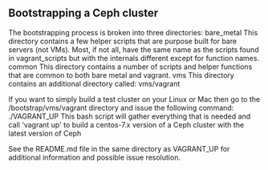 ## Bootstrapping a Ceph cluster

The bootstrapping process is broken into three directories:
bare_metal
This directory contains a few helper scripts that are purpose built for bare servers (not VMs). Most, if not all, have the same name as the scripts found in vagrant_scripts but with the internals different except for function names.
common
This directory contains a number of scripts and helper functions that are common to both bare metal and vagrant.
vms
This directory contains an additional directory called:
vms/vagrant

If you want to simply build a test cluster on your Linux or Mac then go to the <chef-bcs root>/bootstrap/vms/vagrant directory and issue the following command:
./VAGRANT_UP
This bash script will gather everything that is needed and call 'vagrant up' to build a centos-7.x version of a Ceph cluster with the latest version of Ceph

See the README.md file in the same directory as VAGRANT_UP for additional information and possible issue resolution.
